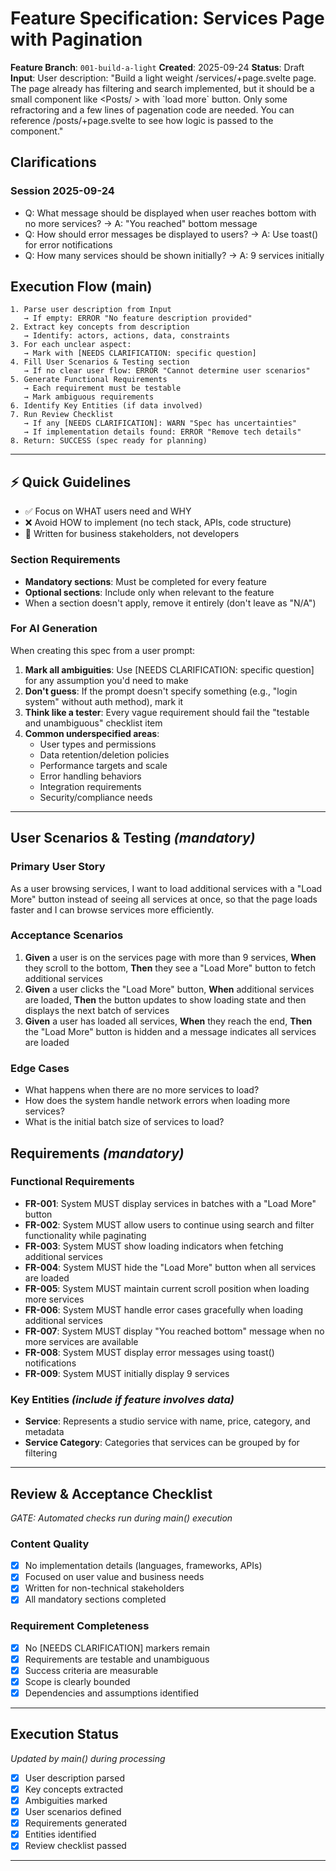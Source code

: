 # Feature Specification: Services Page with Pagination

**Feature Branch**: `001-build-a-light`
**Created**: 2025-09-24
**Status**: Draft
**Input**: User description: "Build a light weight /services/+page.svelte page. The page already has filtering and search implemented, but it should be a small component like <Posts/ > with \`load more\` button. Only some refractoring and a few lines of pagenation code are needed. You can reference /posts/+page.svelte to see how logic is passed to the component."

## Clarifications
### Session 2025-09-24
- Q: What message should be displayed when user reaches bottom with no more services? → A: "You reached" bottom message
- Q: How should error messages be displayed to users? → A: Use toast() for error notifications
- Q: How many services should be shown initially? → A: 9 services initially

## Execution Flow (main)
```
1. Parse user description from Input
   → If empty: ERROR "No feature description provided"
2. Extract key concepts from description
   → Identify: actors, actions, data, constraints
3. For each unclear aspect:
   → Mark with [NEEDS CLARIFICATION: specific question]
4. Fill User Scenarios & Testing section
   → If no clear user flow: ERROR "Cannot determine user scenarios"
5. Generate Functional Requirements
   → Each requirement must be testable
   → Mark ambiguous requirements
6. Identify Key Entities (if data involved)
7. Run Review Checklist
   → If any [NEEDS CLARIFICATION]: WARN "Spec has uncertainties"
   → If implementation details found: ERROR "Remove tech details"
8. Return: SUCCESS (spec ready for planning)
```

---

## ⚡ Quick Guidelines
- ✅ Focus on WHAT users need and WHY
- ❌ Avoid HOW to implement (no tech stack, APIs, code structure)
- 👥 Written for business stakeholders, not developers

### Section Requirements
- **Mandatory sections**: Must be completed for every feature
- **Optional sections**: Include only when relevant to the feature
- When a section doesn't apply, remove it entirely (don't leave as "N/A")

### For AI Generation
When creating this spec from a user prompt:
1. **Mark all ambiguities**: Use [NEEDS CLARIFICATION: specific question] for any assumption you'd need to make
2. **Don't guess**: If the prompt doesn't specify something (e.g., "login system" without auth method), mark it
3. **Think like a tester**: Every vague requirement should fail the "testable and unambiguous" checklist item
4. **Common underspecified areas**:
   - User types and permissions
   - Data retention/deletion policies
   - Performance targets and scale
   - Error handling behaviors
   - Integration requirements
   - Security/compliance needs

---

## User Scenarios & Testing *(mandatory)*

### Primary User Story
As a user browsing services, I want to load additional services with a "Load More" button instead of seeing all services at once, so that the page loads faster and I can browse services more efficiently.

### Acceptance Scenarios
1. **Given** a user is on the services page with more than 9 services, **When** they scroll to the bottom, **Then** they see a "Load More" button to fetch additional services
2. **Given** a user clicks the "Load More" button, **When** additional services are loaded, **Then** the button updates to show loading state and then displays the next batch of services
3. **Given** a user has loaded all services, **When** they reach the end, **Then** the "Load More" button is hidden and a message indicates all services are loaded

### Edge Cases
- What happens when there are no more services to load?
- How does the system handle network errors when loading more services?
- What is the initial batch size of services to load?

## Requirements *(mandatory)*

### Functional Requirements
- **FR-001**: System MUST display services in batches with a "Load More" button
- **FR-002**: System MUST allow users to continue using search and filter functionality while paginating
- **FR-003**: System MUST show loading indicators when fetching additional services
- **FR-004**: System MUST hide the "Load More" button when all services are loaded
- **FR-005**: System MUST maintain current scroll position when loading more services
- **FR-006**: System MUST handle error cases gracefully when loading additional services
- **FR-007**: System MUST display "You reached bottom" message when no more services are available
- **FR-008**: System MUST display error messages using toast() notifications
- **FR-009**: System MUST initially display 9 services

### Key Entities *(include if feature involves data)*
- **Service**: Represents a studio service with name, price, category, and metadata
- **Service Category**: Categories that services can be grouped by for filtering

---

## Review & Acceptance Checklist
*GATE: Automated checks run during main() execution*

### Content Quality
- [x] No implementation details (languages, frameworks, APIs)
- [x] Focused on user value and business needs
- [x] Written for non-technical stakeholders
- [x] All mandatory sections completed

### Requirement Completeness
- [x] No [NEEDS CLARIFICATION] markers remain
- [x] Requirements are testable and unambiguous
- [x] Success criteria are measurable
- [x] Scope is clearly bounded
- [x] Dependencies and assumptions identified

---

## Execution Status
*Updated by main() during processing*

- [x] User description parsed
- [x] Key concepts extracted
- [x] Ambiguities marked
- [x] User scenarios defined
- [x] Requirements generated
- [x] Entities identified
- [x] Review checklist passed

---